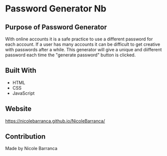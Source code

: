 # Password Generator Nb

## Purpose of Password Generator
With online accounts it is a safe practice to use a different password for each account. If a user has many accounts it can be difficult to get creative with passwords after a while. This generator will give a unique and diifferent password each time the "generate password" button is clicked.

## Built With
* HTML
* CSS
* JavaScript

## Website
https://nicolebarranca.github.io/NicoleBarranca/

## Contribution
Made by Nicole Barranca